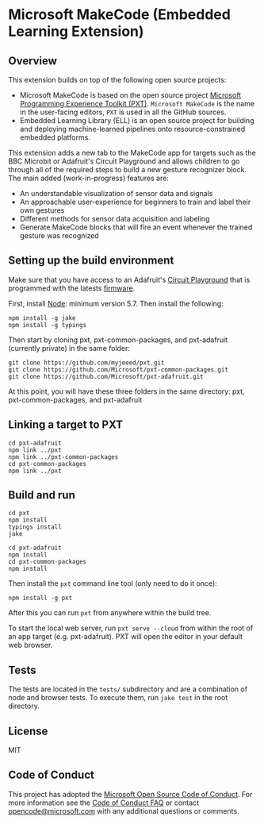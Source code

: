 # Microsoft MakeCode (Embedded Learning Extension)

## Overview
This extension builds on top of the following open source projects:
- Microsoft MakeCode is based on the open source project [Microsoft Programming Experience Toolkit (PXT)](https://github.com/Microsoft/pxt). ``Microsoft MakeCode`` is the name in the user-facing editors, ``PXT`` is used in all the GitHub sources.
- Embedded Learning Library (ELL) is an open source project for building and deploying machine-learned pipelines onto resource-constrained embedded platforms.

This extension adds a new tab to the MakeCode app for targets such as the BBC Microbit or Adafruit's Circuit Playground and allows children to go through all of the required steps to build a new gesture recognizer block. The main added (work-in-progress) features are:
* An understandable visualization of sensor data and signals
* An approachable user-experience for beginners to train and label their own gestures
* Different methods for sensor data acquisition and labeling
* Generate MakeCode blocks that will fire an event whenever the trained gesture was recognized 

## Setting up the build environment
Make sure that you have access to an Adafruit's [Circuit Playground](https://www.adafruit.com/product/3333) that is programmed with the latests [firmware](#).

First, install [Node](https://nodejs.org/en/): minimum version 5.7. Then install the following:
```
npm install -g jake
npm install -g typings
```

Then start by cloning pxt, pxt-common-packages, and pxt-adafruit (currently private) in the same folder:
```
git clone https://github.com/myjeeed/pxt.git
git clone https://github.com/Microsoft/pxt-common-packages.git
git clone https://github.com/Microsoft/pxt-adafruit.git
```

At this point, you will have these three folders in the same directory: pxt, pxt-common-packages, and pxt-adafruit


## Linking a target to PXT
```
cd pxt-adafruit
npm link ../pxt
npm link ../pxt-common-packages
cd pxt-common-packages
npm link ../pxt
```


## Build and run
```
cd pxt
npm install
typings install
jake
```

```
cd pxt-adafruit
npm install
cd pxt-common-packages
npm install
```

Then install the `pxt` command line tool (only need to do it once):

```
npm install -g pxt
```

After this you can run `pxt` from anywhere within the build tree.

To start the local web server, run `pxt serve --cloud` from within the root
of an app target (e.g. pxt-adafruit). PXT will open the editor in your default web browser.


## Tests

The tests are located in the `tests/` subdirectory and are a combination of node and
browser tests. To execute them, run `jake test` in the root directory.

## License

MIT

## Code of Conduct

This project has adopted the [Microsoft Open Source Code of Conduct](https://opensource.microsoft.com/codeofconduct/). For more information see the [Code of Conduct FAQ](https://opensource.microsoft.com/codeofconduct/faq/) or contact [opencode@microsoft.com](mailto:opencode@microsoft.com) with any additional questions or comments.